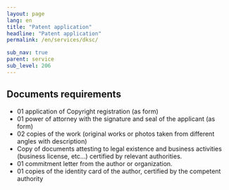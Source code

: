 ```yaml
---
layout: page
lang: en
title: "Patent application"
headline: "Patent application"
permalink: /en/services/dksc/

sub_nav: true
parent: service
sub_level: 206
---
```


## Documents requirements
- 01 application of Copyright registration (as form)
- 01 power of attorney with the signature and seal of the applicant (as form) 
- 02 copies of the work (original works or photos taken from different angles with description)
- Copy of documents attesting to legal existence and business activities (business license, etc…) certified by relevant authorities.  
- 01 commitment letter from the author or organization.
- 01 copies of the identity card of the author, certified by the competent authority
